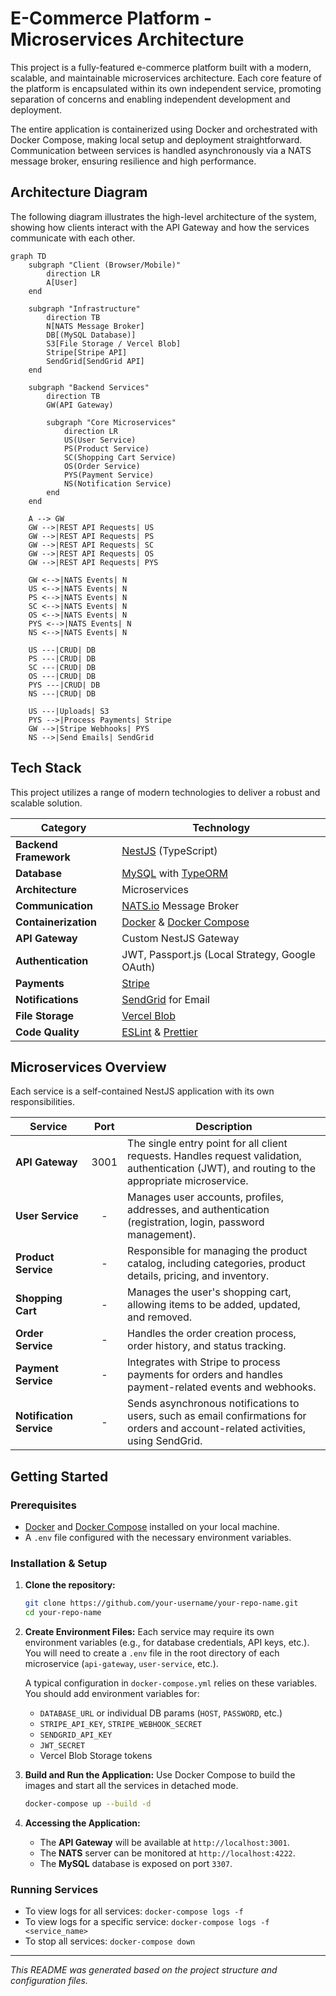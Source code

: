 # E-Commerce Platform - Microservices Architecture

This project is a fully-featured e-commerce platform built with a modern, scalable, and maintainable microservices architecture. Each core feature of the platform is encapsulated within its own independent service, promoting separation of concerns and enabling independent development and deployment.

The entire application is containerized using Docker and orchestrated with Docker Compose, making local setup and deployment straightforward. Communication between services is handled asynchronously via a NATS message broker, ensuring resilience and high performance.

## Architecture Diagram

The following diagram illustrates the high-level architecture of the system, showing how clients interact with the API Gateway and how the services communicate with each other.

```mermaid
graph TD
    subgraph "Client (Browser/Mobile)"
        direction LR
        A[User]
    end

    subgraph "Infrastructure"
        direction TB
        N[NATS Message Broker]
        DB[(MySQL Database)]
        S3[File Storage / Vercel Blob]
        Stripe[Stripe API]
        SendGrid[SendGrid API]
    end

    subgraph "Backend Services"
        direction TB
        GW(API Gateway)

        subgraph "Core Microservices"
            direction LR
            US(User Service)
            PS(Product Service)
            SC(Shopping Cart Service)
            OS(Order Service)
            PYS(Payment Service)
            NS(Notification Service)
        end
    end

    A --> GW
    GW -->|REST API Requests| US
    GW -->|REST API Requests| PS
    GW -->|REST API Requests| SC
    GW -->|REST API Requests| OS
    GW -->|REST API Requests| PYS

    GW <-->|NATS Events| N
    US <-->|NATS Events| N
    PS <-->|NATS Events| N
    SC <-->|NATS Events| N
    OS <-->|NATS Events| N
    PYS <-->|NATS Events| N
    NS <-->|NATS Events| N

    US ---|CRUD| DB
    PS ---|CRUD| DB
    SC ---|CRUD| DB
    OS ---|CRUD| DB
    PYS ---|CRUD| DB
    NS ---|CRUD| DB

    US ---|Uploads| S3
    PYS -->|Process Payments| Stripe
    GW -->|Stripe Webhooks| PYS
    NS -->|Send Emails| SendGrid
```

## Tech Stack

This project utilizes a range of modern technologies to deliver a robust and scalable solution.

| Category              | Technology                                                                                             |
| --------------------- | ------------------------------------------------------------------------------------------------------ |
| **Backend Framework** | [NestJS](https://nestjs.com/) (TypeScript)                                                             |
| **Database**          | [MySQL](https://www.mysql.com/) with [TypeORM](https://typeorm.io/)                                      |
| **Architecture**      | Microservices                                                                                          |
| **Communication**     | [NATS.io](https://nats.io/) Message Broker                                                             |
| **Containerization**  | [Docker](https://www.docker.com/) & [Docker Compose](https://docs.docker.com/compose/)                 |
| **API Gateway**       | Custom NestJS Gateway                                                                                  |
| **Authentication**    | JWT, Passport.js (Local Strategy, Google OAuth)                                                        |
| **Payments**          | [Stripe](https://stripe.com/)                                                                          |
| **Notifications**     | [SendGrid](https://sendgrid.com/) for Email                                                            |
| **File Storage**      | [Vercel Blob](https://vercel.com/storage/blob)                                                         |
| **Code Quality**      | [ESLint](https://eslint.org/) & [Prettier](https://prettier.io/)                                         |

## Microservices Overview

Each service is a self-contained NestJS application with its own responsibilities.

| Service               | Port | Description                                                                                                                            |
| --------------------- | :--: | -------------------------------------------------------------------------------------------------------------------------------------- |
| **API Gateway**       | 3001 | The single entry point for all client requests. Handles request validation, authentication (JWT), and routing to the appropriate microservice. |
| **User Service**      |  -   | Manages user accounts, profiles, addresses, and authentication (registration, login, password management).                               |
| **Product Service**   |  -   | Responsible for managing the product catalog, including categories, product details, pricing, and inventory.                             |
| **Shopping Cart**     |  -   | Manages the user's shopping cart, allowing items to be added, updated, and removed.                                                    |
| **Order Service**     |  -   | Handles the order creation process, order history, and status tracking.                                                                |
| **Payment Service**   |  -   | Integrates with Stripe to process payments for orders and handles payment-related events and webhooks.                                   |
| **Notification Service**|  -   | Sends asynchronous notifications to users, such as email confirmations for orders and account-related activities, using SendGrid.      |

## Getting Started

### Prerequisites

- [Docker](https://www.docker.com/get-started) and [Docker Compose](https://docs.docker.com/compose/install/) installed on your local machine.
- A `.env` file configured with the necessary environment variables.

### Installation & Setup

1.  **Clone the repository:**
    ```bash
    git clone https://github.com/your-username/your-repo-name.git
    cd your-repo-name
    ```

2.  **Create Environment Files:**
    Each service may require its own environment variables (e.g., for database credentials, API keys, etc.). You will need to create a `.env` file in the root directory of each microservice (`api-gateway`, `user-service`, etc.).

    A typical configuration in `docker-compose.yml` relies on these variables. You should add environment variables for:
    - `DATABASE_URL` or individual DB params (`HOST`, `PASSWORD`, etc.)
    - `STRIPE_API_KEY`, `STRIPE_WEBHOOK_SECRET`
    - `SENDGRID_API_KEY`
    - `JWT_SECRET`
    - Vercel Blob Storage tokens

3.  **Build and Run the Application:**
    Use Docker Compose to build the images and start all the services in detached mode.

    ```bash
    docker-compose up --build -d
    ```

4.  **Accessing the Application:**
    - The **API Gateway** will be available at `http://localhost:3001`.
    - The **NATS** server can be monitored at `http://localhost:4222`.
    - The **MySQL** database is exposed on port `3307`.

### Running Services
- To view logs for all services: `docker-compose logs -f`
- To view logs for a specific service: `docker-compose logs -f <service_name>`
- To stop all services: `docker-compose down`

---

*This README was generated based on the project structure and configuration files.*
